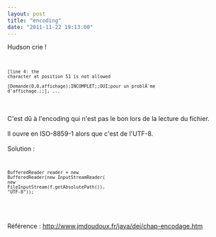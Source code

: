 ```yaml
---
layout: post
title: "encoding"
date: "2011-11-22 19:13:00"
---
```

Hudson crie !<br /><br /><code><pre><small><br />[line 4: the character at position 51 is not allowed <br />[Demande(0,0,affichage);INCOMPLET;;OUI;pour un probl&Atilde;&uml;me d'affichage.;;], ...<br /></small></pre></code><br /><br />C'est dû à l'encoding qui n'est pas le bon lors de la lecture du fichier.<br /><br />Il ouvre en ISO-8859-1 alors que c'est de l'UTF-8.<br /><br />Solution : <br /><br /><code><pre><small><br />BufferedReader reader = new BufferedReader(new InputStreamReader(<br />new FileInputStream(f.getAbsolutePath()), "UTF-8"));<br /></small></pre></code><br /><br /><br />Référence : <a href="http://www.jmdoudoux.fr/java/dej/chap-encodage.htm">http://www.jmdoudoux.fr/java/dej/chap-encodage.htm</a>
